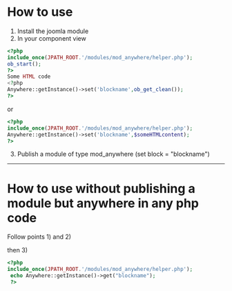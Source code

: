 # How to use

1) Install the joomla module
2) In your component view

```php
<?php
include_once(JPATH_ROOT.'/modules/mod_anywhere/helper.php');
ob_start();
?>
Some HTML code
<?php
Anywhere::getInstance()->set('blockname',ob_get_clean());
?>
```
or

```php
<?php
include_once(JPATH_ROOT.'/modules/mod_anywhere/helper.php');
Anywhere::getInstance()->set('blockname',$someHTMLcontent);
?>
```
3) Publish a module of type mod_anywhere (set block = "blockname")

----------------------------------
# How to use without publishing a module but anywhere in any php code

Follow points 1) and 2)

then 3)
```php
<?php
include_once(JPATH_ROOT.'/modules/mod_anywhere/helper.php');
 echo Anywhere::getInstance()->get("blockname");
 ?>
```


